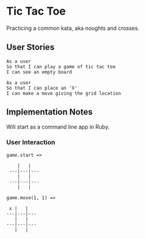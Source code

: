 # Tic Tac Toe

Practicing a common kata, aka noughts and crosses.

## User Stories

```
As a user
So that I can play a game of tic tac toe
I can see an empty board
```

```
As a user
So that I can place an 'X'
I can make a move giving the grid location
```

## Implementation Notes

Will start as a command line app in Ruby.


### User Interaction

```
game.start =>

    |   |  
 ---|---|---
    |   |    
 ---|---|---
    |   |   
```

```
game.move(1, 1) =>

 x |   |  
---|---|---
   |   |    
---|---|---
   |   |   
```
